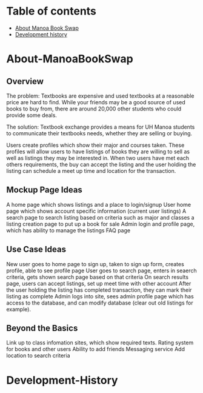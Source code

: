 # Table of contents

* [About Manoa Book Swap](#about-manoabookswap)
* [Development history](#development-history)

# About-ManoaBookSwap

## Overview

The problem: Textbooks are expensive and used textbooks at a reasonable price are hard to find. While your friends may be a good source of used books to buy from, there are around 20,000 other students who could provide some deals.

The solution: Textbook exchange provides a means for UH Manoa students to communicate their textbooks needs, whether they are selling or buying.

Users create profiles which show their major and courses taken. These profiles will allow users to have listings of books they are willing to sell as well as listings they may be interested in. When two users have met each others requirements, the buy can accept the listing and the user holding the listing can schedule a meet up time and location for the transaction.

##  Mockup Page Ideas

A home page which shows listings and a place to login/signup
User home page which shows account specific information (current user listings)
A search page to search listing based on criteria such as major and classes
a listing creation page to put up a book for sale
Admin login and profile page, which has ability to manage the listings
FAQ page

## Use Case Ideas

New user goes to home page to sign up, taken to sign up form, creates profile, able to see profile page
User goes to search page, enters in seaerch criteria, gets shown search page based on that criteria
On search results page, users can accept listings, set up meet time with other account
After the user holding the listing has completed transaction, they can mark their listing as complete
Admin logs into site, sees admin profile page which has access to the database, and can modify database (clear out old listings for example).

## Beyond the Basics

Link up to class infomation sites, which show required texts.
Rating system for books and other users
Ability to add friends
Messaging service
Add location to search criteria

# Development-History
